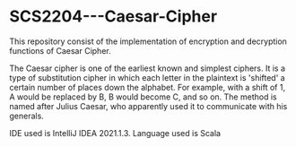# SCS2204---Caesar-Cipher
This repository consist of the implementation of encryption and decryption functions of Caesar Cipher.

The Caesar cipher is one of the earliest known and simplest ciphers. It is a type of substitution cipher in which each letter in the plaintext is 'shifted' a certain number of places down the alphabet. For example, with a shift of 1, A would be replaced by B, B would become C, and so on. The method is named after Julius Caesar, who apparently used it to communicate with his generals.

IDE used is IntelliJ IDEA 2021.1.3. Language used is Scala
